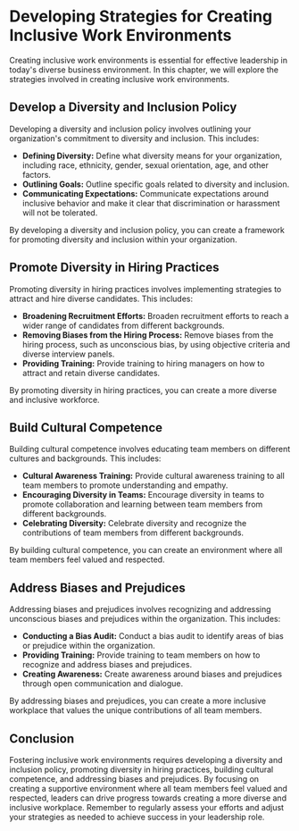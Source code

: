 Developing Strategies for Creating Inclusive Work Environments
================================================================================================================

Creating inclusive work environments is essential for effective leadership in today's diverse business environment. In this chapter, we will explore the strategies involved in creating inclusive work environments.

Develop a Diversity and Inclusion Policy
----------------------------------------

Developing a diversity and inclusion policy involves outlining your organization's commitment to diversity and inclusion. This includes:

* **Defining Diversity:** Define what diversity means for your organization, including race, ethnicity, gender, sexual orientation, age, and other factors.
* **Outlining Goals:** Outline specific goals related to diversity and inclusion.
* **Communicating Expectations:** Communicate expectations around inclusive behavior and make it clear that discrimination or harassment will not be tolerated.

By developing a diversity and inclusion policy, you can create a framework for promoting diversity and inclusion within your organization.

Promote Diversity in Hiring Practices
-------------------------------------

Promoting diversity in hiring practices involves implementing strategies to attract and hire diverse candidates. This includes:

* **Broadening Recruitment Efforts:** Broaden recruitment efforts to reach a wider range of candidates from different backgrounds.
* **Removing Biases from the Hiring Process:** Remove biases from the hiring process, such as unconscious bias, by using objective criteria and diverse interview panels.
* **Providing Training:** Provide training to hiring managers on how to attract and retain diverse candidates.

By promoting diversity in hiring practices, you can create a more diverse and inclusive workforce.

Build Cultural Competence
-------------------------

Building cultural competence involves educating team members on different cultures and backgrounds. This includes:

* **Cultural Awareness Training:** Provide cultural awareness training to all team members to promote understanding and empathy.
* **Encouraging Diversity in Teams:** Encourage diversity in teams to promote collaboration and learning between team members from different backgrounds.
* **Celebrating Diversity:** Celebrate diversity and recognize the contributions of team members from different backgrounds.

By building cultural competence, you can create an environment where all team members feel valued and respected.

Address Biases and Prejudices
-----------------------------

Addressing biases and prejudices involves recognizing and addressing unconscious biases and prejudices within the organization. This includes:

* **Conducting a Bias Audit:** Conduct a bias audit to identify areas of bias or prejudice within the organization.
* **Providing Training:** Provide training to team members on how to recognize and address biases and prejudices.
* **Creating Awareness:** Create awareness around biases and prejudices through open communication and dialogue.

By addressing biases and prejudices, you can create a more inclusive workplace that values the unique contributions of all team members.

Conclusion
----------

Fostering inclusive work environments requires developing a diversity and inclusion policy, promoting diversity in hiring practices, building cultural competence, and addressing biases and prejudices. By focusing on creating a supportive environment where all team members feel valued and respected, leaders can drive progress towards creating a more diverse and inclusive workplace. Remember to regularly assess your efforts and adjust your strategies as needed to achieve success in your leadership role.

